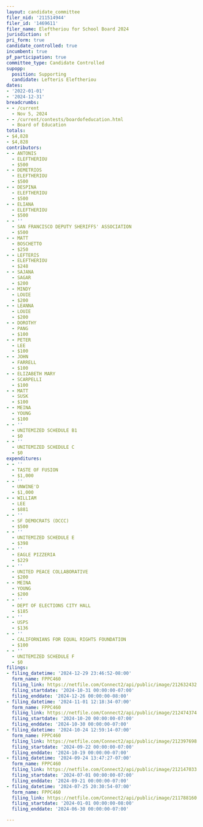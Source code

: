 ```yaml
---
layout: candidate_committee
filer_nid: '211514944'
filer_id: '1469611'
filer_name: Eleftheriou for School Board 2024
jurisdiction: sf
pri_form: true
candidate_controlled: true
incumbent: true
pf_participation: true
committee_type: Candidate Controlled
supopp:
  position: Supporting
  candidate: Lefteris Eleftheriou
dates:
- '2022-01-01'
- '2024-12-31'
breadcrumbs:
- - /current
  - Nov 5, 2024
- - /current/contests/boardofeducation.html
  - Board of Education
totals:
- $4,828
- $4,828
contributors:
- - ANTONIS
  - ELEFTHERIOU
  - $500
- - DEMETRIOS
  - ELEFTHERIOU
  - $500
- - DESPINA
  - ELEFTHERIOU
  - $500
- - ELIANA
  - ELEFTHERIOU
  - $500
- - ''
  - SAN FRANCISCO DEPUTY SHERIFFS' ASSOCIATION
  - $500
- - MATT
  - BOSCHETTO
  - $250
- - LEFTERIS
  - ELEFTHERIOU
  - $248
- - SAJANA
  - SAGAR
  - $200
- - MINDY
  - LOUIE
  - $200
- - LEANNA
  - LOUIE
  - $200
- - DOROTHY
  - PANG
  - $100
- - PETER
  - LEE
  - $100
- - JOHN
  - FARRELL
  - $100
- - ELIZABETH MARY
  - SCARPELLI
  - $100
- - MATT
  - SUSK
  - $100
- - MEINA
  - YOUNG
  - $100
- - ''
  - UNITEMIZED SCHEDULE B1
  - $0
- - ''
  - UNITEMIZED SCHEDULE C
  - $0
expenditures:
- - ''
  - TASTE OF FUSION
  - $1,000
- - ''
  - UNWINE'D
  - $1,000
- - WILLIAM
  - LEE
  - $881
- - ''
  - SF DEMOCRATS (DCCC)
  - $500
- - ''
  - UNITEMIZED SCHEDULE E
  - $398
- - ''
  - EAGLE PIZZERIA
  - $229
- - ''
  - UNITED PEACE COLLABORATIVE
  - $200
- - MEINA
  - YOUNG
  - $200
- - ''
  - DEPT OF ELECTIONS CITY HALL
  - $185
- - ''
  - USPS
  - $136
- - ''
  - CALIFORNIANS FOR EQUAL RIGHTS FOUNDATION
  - $100
- - ''
  - UNITEMIZED SCHEDULE F
  - $0
filings:
- filing_datetime: '2024-12-29 23:46:52-08:00'
  form_name: FPPC460
  filing_link: https://netfile.com/Connect2/api/public/image/212632432
  filing_startdate: '2024-10-31 00:00:00-07:00'
  filing_enddate: '2024-12-26 00:00:00-08:00'
- filing_datetime: '2024-11-01 12:18:34-07:00'
  form_name: FPPC460
  filing_link: https://netfile.com/Connect2/api/public/image/212474374
  filing_startdate: '2024-10-20 00:00:00-07:00'
  filing_enddate: '2024-10-30 00:00:00-07:00'
- filing_datetime: '2024-10-24 12:59:14-07:00'
  form_name: FPPC460
  filing_link: https://netfile.com/Connect2/api/public/image/212397698
  filing_startdate: '2024-09-22 00:00:00-07:00'
  filing_enddate: '2024-10-19 00:00:00-07:00'
- filing_datetime: '2024-09-24 13:47:27-07:00'
  form_name: FPPC460
  filing_link: https://netfile.com/Connect2/api/public/image/212147033
  filing_startdate: '2024-07-01 00:00:00-07:00'
  filing_enddate: '2024-09-21 00:00:00-07:00'
- filing_datetime: '2024-07-25 20:30:54-07:00'
  form_name: FPPC460
  filing_link: https://netfile.com/Connect2/api/public/image/211788160
  filing_startdate: '2024-01-01 00:00:00-08:00'
  filing_enddate: '2024-06-30 00:00:00-07:00'

---
```

